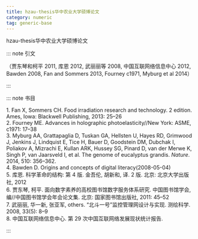 ```yaml
---
title: hzau-thesis华中农业大学硕博论文
category: numeric
tag: generic-base
---
```


hzau-thesis华中农业大学硕博论文


::: note 引文

（贾东琴和柯平 2011, 库恩 2012, 武丽丽等 2008, 中国互联网络信息中心 2012, Bawden 2008, Fan and Sommers 2013, Fourney c1971, Myburg et al 2014）

:::



::: note 书目

  <div class="csl-bib-body">
    <div class="csl-entry">1. Fan X, Sommers CH. Food irradiation research and technology. 2 edition. Ames, Iowa: Blackwell Publishing, 2013: 25–26 </div>
    <div class="csl-entry">2. Fourney ME. Advances in holographic photoelasticity//New York: ASME, c1971: 17–38 </div>
    <div class="csl-entry">3. Myburg AA, Grattapaglia D, Tuskan GA, Hellsten U, Hayes RD, Grimwood J, Jenkins J, Lindquist E, Tice H, Bauer D, Goodstein DM, Dubchak I, Poliakov A, Mizrachi E, Kullan ARK, Hussey SG, Pinard D, van der Merwe K, Singh P, van Jaarsveld I, et al. The genome of eucalyptus grandis. <i>Nature</i>. 2014, 510: 356–362.  </div>
    <div class="csl-entry">4. Bawden D. Origins and concepts of digital literacy(2008-05-04) </div>
    <div class="csl-entry">5. 库恩. 科学革命的结构: 第 4 版. 金吾伦, 胡新和, 译. 2 版. 北京: 北京大学出版社, 2012 </div>
    <div class="csl-entry">6. 贾东琴, 柯平. 面向数字素养的高校图书馆数字服务体系研究. 中国图书馆学会, 编//中国图书馆学会年会论文集. 北京: 国家图书馆出版社, 2011: 45–52 </div>
    <div class="csl-entry">7. 武丽丽, 华一新, 张亚军, others. “北斗一号”监控管理网设计与实现. 测绘科学. 2008, 33(5): 8–9 </div>
    <div class="csl-entry">8. 中国互联网络信息中心. 第 29 次中国互联网络发展现状统计报告.  </div>
  </div>


:::

<!-- more -->